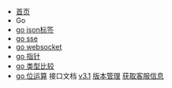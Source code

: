 <!-- docs/_sidebar.md -->

* [首页](/)
* Go
* [go json标签](/go/go-tag.md)
* [go sse](/go/sse.md)
* [go websocket](/go/websocket.md)
* [go 指针](/go/pointer.md)
* [go 类型比较](/go/compare.md)
* [go 位运算](/go/bitwise-operations.md)
接口文档
[v3.1](/接口文档/v3.1.md)
[版本管理](/接口文档/版本管理.md)
[获取客服信息](/接口文档/获取客服信息.md)
